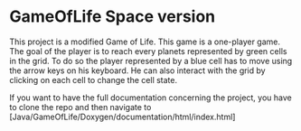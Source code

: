 # GameOfLife Space version

This project is a modified Game of Life. This game is a one-player game. The goal of the player is to reach every planets represented by green cells in the grid. To do so the player represented by a blue cell has to move using the arrow keys on his keyboard. He can also interact with the grid by clicking on each cell to change the cell state.

If you want to have the full documentation concerning the project, you have to clone the repo and then navigate to [Java/GameOfLife/Doxygen/documentation/html/index.html]

